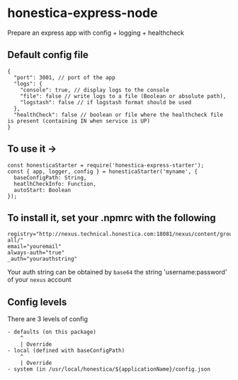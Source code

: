 # honestica-express-node
Prepare an express app with config + logging + healthcheck 

## Default config file
```
{
  "port": 3001, // port of the app
  "logs": {
    "console": true, // display logs to the console
    "file": false // write logs to a file (Boolean or absolute path),
    "logstash": false // if logstash format should be used
  },
  "healthCheck": false // boolean or file where the healthcheck file is present (containing IN when service is UP)
}
```

## To use it ->

```
const honesticaStarter = require('honestica-express-starter');
const { app, logger, config } = honesticaStarter('myname', {
  baseConfigPath: String,
  heatlhCheckInfo: Function,
  autoStart: Boolean
});
```

## To install it, set your .npmrc with the following
```
registry="http://nexus.technical.honestica.com:18081/nexus/content/groups/npm-all/"
email="youremail"
always-auth="true"
_auth="yourauthstring"
```

Your auth string can be obtained by `base64` the string 'username:password' of your `nexus` account

## Config levels

There are 3 levels of config

```
- defaults (on this package)
    ^
    | Override
- local (defined with baseConfigPath)
    ^
    | Override
- system (in /usr/local/honestica/${applicationName}/config.json
```

